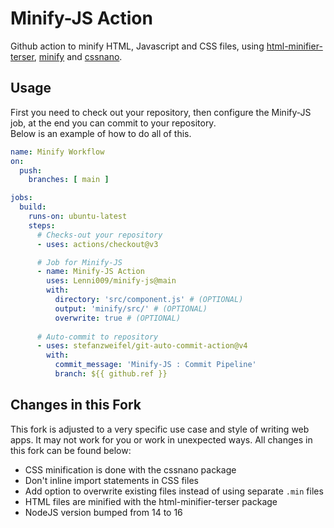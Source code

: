 # Minify-JS Action

Github action to minify HTML, Javascript and CSS files, using [html-minifier-terser](https://www.npmjs.com/package/html-minifier-terser), [minify](https://www.npmjs.com/package/minify) and [cssnano](https://www.npmjs.com/package/cssnano).

## Usage
First you need to check out your repository, then configure the Minify-JS job, at the end you can commit to your repository.  
Below is an example of how to do all of this.

```yaml
name: Minify Workflow
on:
  push:
    branches: [ main ]

jobs:
  build:
    runs-on: ubuntu-latest
    steps:
      # Checks-out your repository
      - uses: actions/checkout@v3

      # Job for Minify-JS
      - name: Minify-JS Action
        uses: Lenni009/minify-js@main
        with:
          directory: 'src/component.js' # (OPTIONAL)
          output: 'minify/src/' # (OPTIONAL)
          overwrite: true # (OPTIONAL)
          
      # Auto-commit to repository
      - uses: stefanzweifel/git-auto-commit-action@v4
        with:
          commit_message: 'Minify-JS : Commit Pipeline'
          branch: ${{ github.ref }}
```

## Changes in this Fork
This fork is adjusted to a very specific use case and style of writing web apps. It may not work for you or work in unexpected ways. All changes in this fork can be found below:
* CSS minification is done with the cssnano package
* Don't inline import statements in CSS files
* Add option to overwrite existing files instead of using separate `.min` files
* HTML files are minified with the html-minifier-terser package
* NodeJS version bumped from 14 to 16
